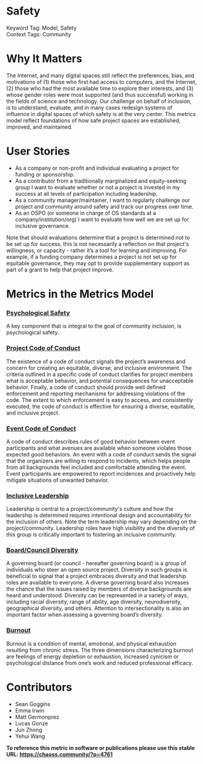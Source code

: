 # Safety

Keyword Tag: Model, Safety  
Context Tags: Community

# Why It Matters
The Internet, and many digital spaces still reflect the preferences, bias, and motivations of (1) those who first had access to computers, and the Internet, (2) those who had the most available time to explore their interests, and (3) whose gender roles were most supported (and thus successful) working in the fields of science and technology. Our challenge on behalf of inclusion, is to understand, evaluate, and in many cases redesign systems of influence in digital spaces of which safety is at the very center. This metrics model reflect foundations of how safe project spaces are established, improved, and maintained.

# User Stories
- As a company or non-profit and individual evaluating a project for funding or sponsorship.
- As a contributor from a traditionally marginalized and equity-seeking group I want to evaluate whether or not a project is invested in my success at all levels of participation including leadership.
- As a community manager/maintainer, I want to regularly challenge our project and community around safety and track our progress over time.
- As an OSPO (or someone in charge of OS standards at a company/institution/org) I want to evaluate how well we are set up for inclusive governance.

Note that should evaluations determine that a project is determined not to be set up for success, this is not necessarily a reflection on that project's willingness, or capacity  - rather it’s a tool for learning and improving.  For example, if a funding company determines a project is not set up for equitable governance, they may opt to provide supplementary support as part of a grant to help that project improve.

# Metrics in the Metrics Model 
### [Psychological Safety](https://chaoss.community/?p=3544) 
A key component that is integral to the goal of community inclusion, is psychological safety. 

### [Project Code of Conduct](https://chaoss.community/?p=3517)
The existence of a code of conduct signals the project’s awareness and concern for creating an equitable, diverse, and inclusive environment. The criteria outlined in a specific code of conduct clarifies for project members what is acceptable behavior, and potential consequences for unacceptable behavior. Finally, a code of conduct should provide well defined enforcement and reporting mechanisms for addressing violations of the code. The extent to which enforcement is easy to access, and consistently executed, the code of conduct is effective for ensuring a diverse, equitable, and inclusive project.

### [Event Code of Conduct](https://chaoss.community/?p=3492)
A code of conduct describes rules of good behavior between event participants and what avenues are available when someone violates those expected good behaviors. An event with a code of conduct sends the signal that the organizers are willing to respond to incidents, which helps people from all backgrounds feel included and comfortable attending the event. Event participants are empowered to report incidences and proactively help mitigate situations of unwanted behavior.  

### [Inclusive Leadership](https://chaoss.community/?p=3522)
Leadership is central to a project/community's culture and how the leadership is determined requires intentional design and accountability for the inclusion of others. Note the term leadership may vary depending on the project/community. Leadership roles have high visibility and the diversity of this group is critically important to fostering an inclusive community.

### [Board/Council Diversity](https://chaoss.community/?p=3516)
A governing board (or council - hereafter governing board) is a group of individuals who steer an open source project. Diversity in such groups is beneficial to signal that a project embraces diversity and that leadership roles are available to everyone. A diverse governing board also increases the chance that the issues raised by members of diverse backgrounds are heard and understood. Diversity can be represented in a variety of ways, including racial diversity, range of ability, age diversity, neurodiversity, geographical diversity, and others. Attention to intersectionality is also an important factor when assessing a governing board’s diversity.

### [Burnout](https://chaoss.community/?p=3537)
Burnout is a condition of mental, emotional, and physical exhaustion resulting from chronic stress. The three dimensions characterizing burnout are feelings of energy depletion or exhaustion, increased cynicism or psychological distance from one’s work and reduced professional efficacy.

# Contributors 
- Sean Goggins
- Emma Irwin
- Matt Germonprez
- Lucas Gonze
- Jun Zhong
- Yehui Wang


**To reference this metric in software or publications please use this stable URL: https://chaoss.community/?p=4761**